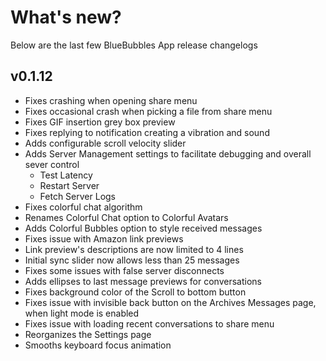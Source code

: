 # What's new?

Below are the last few BlueBubbles App release changelogs

## v0.1.12

- Fixes crashing when opening share menu
- Fixes occasional crash when picking a file from share menu
- Fixes GIF insertion grey box preview
- Fixes replying to notification creating a vibration and sound
- Adds configurable scroll velocity slider
- Adds Server Management settings to facilitate debugging and overall sever control
  - Test Latency
  - Restart Server
  - Fetch Server Logs
- Fixes colorful chat algorithm
- Renames Colorful Chat option to Colorful Avatars
- Adds Colorful Bubbles option to style received messages
- Fixes issue with Amazon link previews
- Link preview's descriptions are now limited to 4 lines
- Initial sync slider now allows less than 25 messages
- Fixes some issues with false server disconnects
- Adds ellipses to last message previews for conversations
- Fixes background color of the Scroll to bottom button
- Fixes issue with invisible back button on the Archives Messages page, when light mode is enabled
- Fixes issue with loading recent conversations to share menu
- Reorganizes the Settings page
- Smooths keyboard focus animation
